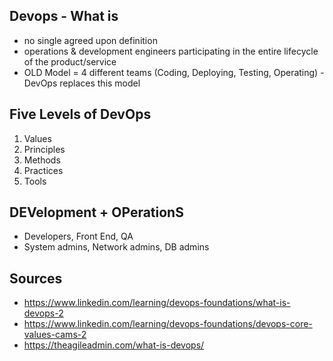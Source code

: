 ## Devops - What is
- no single agreed upon definition
- operations & development engineers participating in the entire lifecycle of the product/service
- OLD Model = 4 different teams (Coding, Deploying, Testing, Operating) - DevOps replaces this model

## Five Levels of DevOps
1. Values
2. Principles
3. Methods
4. Practices
5. Tools

## DEVelopment + OPerationS
- Developers, Front End, QA
- System admins, Network admins, DB admins

## Sources
- https://www.linkedin.com/learning/devops-foundations/what-is-devops-2
- https://www.linkedin.com/learning/devops-foundations/devops-core-values-cams-2
- https://theagileadmin.com/what-is-devops/
